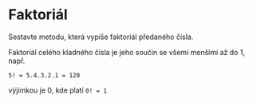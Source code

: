 # Faktoriál

Sestavte metodu, která vypíše faktoriál předaného čísla. 

Faktoriál celého kladného čísla je jeho součin se všemi menšími až do 1, např. 

`5! = 5.4.3.2.1 = 120`

výjimkou je 0, kde platí `0! = 1`
